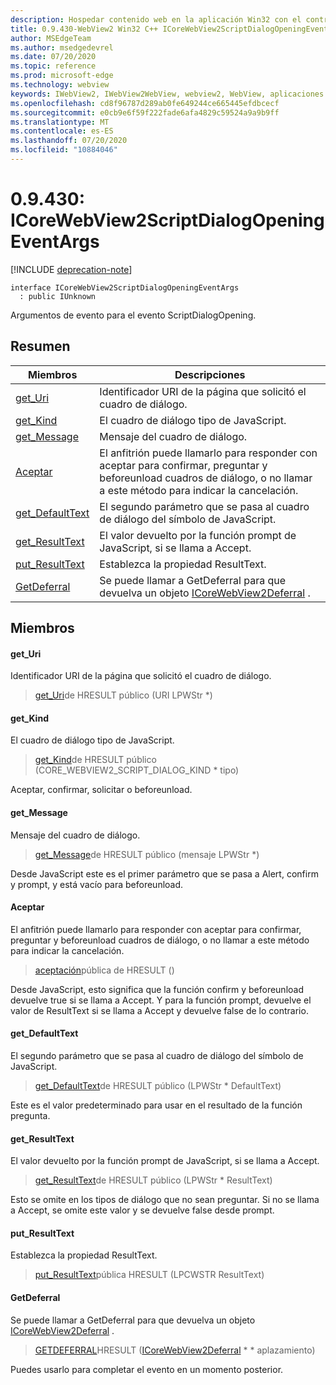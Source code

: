 ```yaml
---
description: Hospedar contenido web en la aplicación Win32 con el control Microsoft Edge WebView2
title: 0.9.430-WebView2 Win32 C++ ICoreWebView2ScriptDialogOpeningEventArgs
author: MSEdgeTeam
ms.author: msedgedevrel
ms.date: 07/20/2020
ms.topic: reference
ms.prod: microsoft-edge
ms.technology: webview
keywords: IWebView2, IWebView2WebView, webview2, WebView, aplicaciones Win32, Win32, Edge, ICoreWebView2, ICoreWebView2Host, control de explorador, HTML Edge
ms.openlocfilehash: cd8f96787d289ab0fe649244ce665445efdbcecf
ms.sourcegitcommit: e0cb9e6f59f222fade6afa4829c59524a9a9b9ff
ms.translationtype: MT
ms.contentlocale: es-ES
ms.lasthandoff: 07/20/2020
ms.locfileid: "10884046"
---
```

# 0.9.430: ICoreWebView2ScriptDialogOpeningEventArgs 

[!INCLUDE [deprecation-note](../../includes/deprecation-note.md)]

```
interface ICoreWebView2ScriptDialogOpeningEventArgs
  : public IUnknown
```

Argumentos de evento para el evento ScriptDialogOpening.

## Resumen

 Miembros                        | Descripciones
--------------------------------|---------------------------------------------
[get_Uri](#get_uri) | Identificador URI de la página que solicitó el cuadro de diálogo.
[get_Kind](#get_kind) | El cuadro de diálogo tipo de JavaScript.
[get_Message](#get_message) | Mensaje del cuadro de diálogo.
[Aceptar](#accept) | El anfitrión puede llamarlo para responder con aceptar para confirmar, preguntar y beforeunload cuadros de diálogo, o no llamar a este método para indicar la cancelación.
[get_DefaultText](#get_defaulttext) | El segundo parámetro que se pasa al cuadro de diálogo del símbolo de JavaScript.
[get_ResultText](#get_resulttext) | El valor devuelto por la función prompt de JavaScript, si se llama a Accept.
[put_ResultText](#put_resulttext) | Establezca la propiedad ResultText.
[GetDeferral](#getdeferral) | Se puede llamar a GetDeferral para que devuelva un objeto [ICoreWebView2Deferral](ICoreWebView2Deferral.md) .

## Miembros

#### get_Uri 

Identificador URI de la página que solicitó el cuadro de diálogo.

> [get_Uri](#get_uri)de HRESULT público (URI LPWStr *)

#### get_Kind 

El cuadro de diálogo tipo de JavaScript.

> [get_Kind](#get_kind)de HRESULT público (CORE_WEBVIEW2_SCRIPT_DIALOG_KIND * tipo)

Aceptar, confirmar, solicitar o beforeunload.

#### get_Message 

Mensaje del cuadro de diálogo.

> [get_Message](#get_message)de HRESULT público (mensaje LPWStr *)

Desde JavaScript este es el primer parámetro que se pasa a Alert, confirm y prompt, y está vacío para beforeunload.

#### Aceptar 

El anfitrión puede llamarlo para responder con aceptar para confirmar, preguntar y beforeunload cuadros de diálogo, o no llamar a este método para indicar la cancelación.

> [aceptación](#accept)pública de HRESULT ()

Desde JavaScript, esto significa que la función confirm y beforeunload devuelve true si se llama a Accept. Y para la función prompt, devuelve el valor de ResultText si se llama a Accept y devuelve false de lo contrario.

#### get_DefaultText 

El segundo parámetro que se pasa al cuadro de diálogo del símbolo de JavaScript.

> [get_DefaultText](#get_defaulttext)de HRESULT público (LPWStr * DefaultText)

Este es el valor predeterminado para usar en el resultado de la función pregunta.

#### get_ResultText 

El valor devuelto por la función prompt de JavaScript, si se llama a Accept.

> [get_ResultText](#get_resulttext)de HRESULT público (LPWStr * ResultText)

Esto se omite en los tipos de diálogo que no sean preguntar. Si no se llama a Accept, se omite este valor y se devuelve false desde prompt.

#### put_ResultText 

Establezca la propiedad ResultText.

> [put_ResultText](#put_resulttext)pública HRESULT (LPCWSTR ResultText)

#### GetDeferral 

Se puede llamar a GetDeferral para que devuelva un objeto [ICoreWebView2Deferral](ICoreWebView2Deferral.md) .

> [GETDEFERRAL](#getdeferral)HRESULT ([ICoreWebView2Deferral](ICoreWebView2Deferral.md) * * aplazamiento)

Puedes usarlo para completar el evento en un momento posterior.

